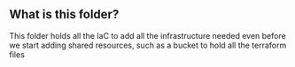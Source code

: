 ## What is this folder?

This folder holds all the IaC to add all the infrastructure needed even before we start adding shared resources, such as a bucket to hold all the terraform files
